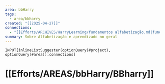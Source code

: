 ```yaml
---
area: bbHarry
tags:
  - area/bbharry
created: "[[2025-04-27]]"
connections:
  - "[[Efforts/ARCHIVES/HarryLearning/fundamentos alfabetização.md|fundamentos alfabetização]]"
summary: Sobre Alfabetização e aprendizado no geral
---
```


`INPUT[inlineListSuggester(optionQuery(#project), optionQuery(#area)):connections]` 
# [[Efforts/AREAS/bbHarry/BBharry]] 






